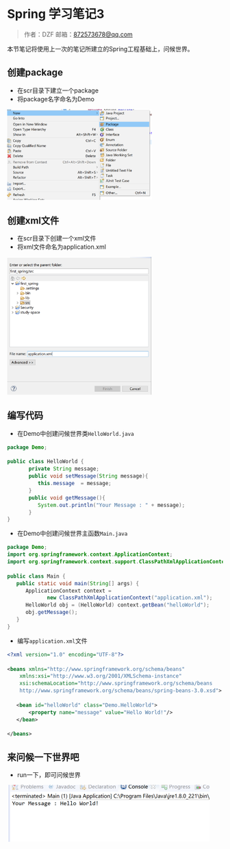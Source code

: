 # Spring 学习笔记3

> 作者：DZF
> 邮箱：872573678@qq.com

本节笔记将使用上一次的笔记所建立的Spring工程基础上，问候世界。

## 创建package

* 在scr目录下建立一个package
* 将package名字命名为Demo

<img src=".\image\image-20200405164135916.png" alt="image-20200405164135916" style="zoom:33%;" />

## 创建xml文件

* 在scr目录下创建一个xml文件
* 将xml文件命名为application.xml

<img src=".\image\image-20200405164357139.png" alt="image-20200405164357139" style="zoom:33%;" />

## 编写代码

* 在Demo中创建问候世界类`HelloWorld.java`

```java
package Demo;

public class HelloWorld {
	   private String message;
	   public void setMessage(String message){
	      this.message  = message;
	   }
	   public void getMessage(){
	      System.out.println("Your Message : " + message);
	   }
}
```

* 在Demo中创建问候世界主函数`Main.java`

```java
package Demo;
import org.springframework.context.ApplicationContext;
import org.springframework.context.support.ClassPathXmlApplicationContext;

public class Main {
   public static void main(String[] args) {
      ApplicationContext context = 
             new ClassPathXmlApplicationContext("application.xml");
      HelloWorld obj = (HelloWorld) context.getBean("helloWorld");
      obj.getMessage();
   }
}
```

* 编写`application.xml`文件

```xml
<?xml version="1.0" encoding="UTF-8"?>

<beans xmlns="http://www.springframework.org/schema/beans"
    xmlns:xsi="http://www.w3.org/2001/XMLSchema-instance"
    xsi:schemaLocation="http://www.springframework.org/schema/beans
    http://www.springframework.org/schema/beans/spring-beans-3.0.xsd">

   <bean id="helloWorld" class="Demo.HelloWorld">
       <property name="message" value="Hello World!"/>
   </bean>

</beans>
```

## 来问候一下世界吧

* run一下，即可问候世界

<img src=".\image\image-20200405164901551.png" alt="image-20200405164901551" style="zoom: 50%;" />